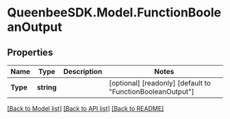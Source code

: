 
# QueenbeeSDK.Model.FunctionBooleanOutput

## Properties

Name | Type | Description | Notes
------------ | ------------- | ------------- | -------------
**Type** | **string** |  | [optional] [readonly] [default to "FunctionBooleanOutput"]

[[Back to Model list]](../README.md#documentation-for-models)
[[Back to API list]](../README.md#documentation-for-api-endpoints)
[[Back to README]](../README.md)

